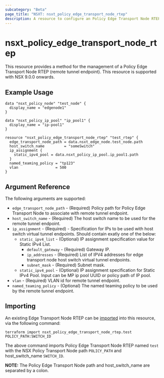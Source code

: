 ```yaml
---
subcategory: "Beta"
page_title: "NSXT: nsxt_policy_edge_transport_node_rtep"
description: A resource to configure an Policy Edge Transport Node RTEP (remote tunnel endpoint).
---
```


# nsxt_policy_edge_transport_node_rtep

This resource provides a method for the management of a Policy Edge Transport Node RTEP (remote tunnel endpoint).
This resource is supported with NSX 9.0.0 onwards.

## Example Usage

```hcl
data "nsxt_policy_node" "test_node" {
  display_name = "edgenode1"
}

data "nsxt_policy_ip_pool" "ip_pool1" {
  display_name = "ip-pool1"
}

resource "nsxt_policy_edge_transport_node_rtep" "test_rtep" {
  edge_transport_node_path = data.nsxt_edge_node.test_node.path
  host_switch_name         = "someSwitch"
  ip_assignment {
    static_ipv4_pool = data.nsxt_policy_ip_pool.ip_pool1.path
  }
  named_teaming_policy = "tp123"
  vlan                 = 500
}
```

## Argument Reference

The following arguments are supported:

* `edge_transport_node_path` - (Required) Policy path for Policy Edge Transport Node to associate with remote tunnel endpoint.
* `host_switch_name` - (Required) The host switch name to be used for the remote tunnel endpoint.
* `ip_assignment` - (Required) - Specification for IPs to be used with host switch virtual tunnel endpoints. Should contain exatly one of the below:
  * `static_ipv4_list` - (Optional) IP assignment specification value for Static IPv4 List.
    * `default_gateway` - (Required) Gateway IP.
    * `ip_addresses` - (Required) List of IPV4 addresses for edge transport node host switch virtual tunnel endpoints.
    * `subnet_mask` - (Required) Subnet mask.
  * `static_ipv4_pool` - (Optional) IP assignment specification for Static IPv4 Pool. Input can be MP ip pool UUID or policy path of IP pool.
* `vlan` - (Required) VLAN id for remote tunnel endpoint.
* `named_teaming_policy` - (Optional) The named teaming policy to be used by the remote tunnel endpoint.

## Importing

An existing Edge Transport Node RTEP can be [imported][docs-import] into this resource, via the following command:

[docs-import]: https://www.terraform.io/cli/import

```
terraform import nsxt_policy_edge_transport_node_rtep.test POLICY_PATH:SWITCH_ID
```
The above command imports Policy Edge Transport Node RTEP named `test` with the NSX Policy Transport Node path `POLICY_PATH` and host_switch_name `SWITCH_ID`.

**NOTE:** The Policy Edge Transport Node path and host_switch_name are separated by a colon. 
